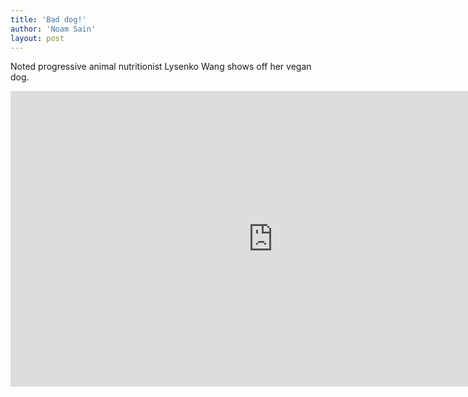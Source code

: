 ```yaml
---
title: 'Bad dog!'
author: 'Noam Sain'
layout: post
---
```


Noted progressive animal nutritionist Lysenko Wang shows off her vegan dog.

<iframe allow="accelerometer; autoplay; clipboard-write; encrypted-media; gyroscope; picture-in-picture; web-share" allowfullscreen="" frameborder="0" height="473" loading="lazy" src="https://www.youtube.com/embed/xGzeDurfuF8?feature=oembed" title="My dog is a vegetarian" width="840"></iframe>
